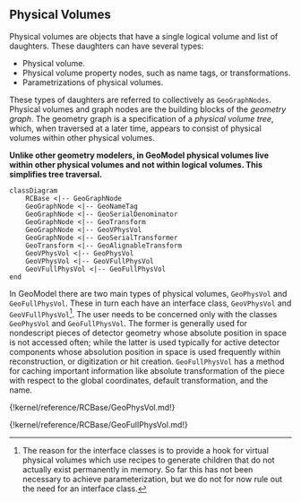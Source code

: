 
## Physical Volumes

Physical volumes are objects that have a single logical volume and list of daughters.  These daughters can have several types:

 * Physical volume.
 * Physical volume property nodes, such as name tags, or transformations.
 * Parametrizations of physical volumes.

These types of daughters are referred to collectively as `GeoGraphNodes`.  Physical volumes and graph nodes are the building blocks of the *geometry graph*.  The geometry graph is a specification of a *physical volume tree*, which, when traversed at a later time, appears to consist of physical volumes within other physical volumes.

**Unlike other geometry modelers, in GeoModel physical volumes live within other physical volumes and not within logical volumes. This simplifies tree traversal.**

```mermaid
classDiagram
    RCBase <|-- GeoGraphNode
    GeoGraphNode <|-- GeoNameTag
    GeoGraphNode <|-- GeoSerialDenominator
    GeoGraphNode <|-- GeoTransform
    GeoGraphNode <|-- GeoVPhysVol
    GeoGraphNode <|-- GeoSerialTransformer
    GeoTransform <|-- GeoAlignableTransform
    GeoVPhysVol <|-- GeoPhysVol
    GeoVPhysVol <|-- GeoVFullPhysVol
    GeoVFullPhysVol <|-- GeoFullPhysVol
end
```

In GeoModel there are two main types of physical volumes, `GeoPhysVol` and `GeoFullPhysVol`.  These in turn each have an interface class, `GeoVPhysVol` and `GeoVFullPhysVol`[^PV1]. The user needs to be concerned only with the classes `GeoPhysVol` and `GeoFullPhysVol`.  The former is generally used for nondescript pieces of detector geometry whose absolute position in space is not accessed often; while the latter is used typically for active detector components whose absolution position in space is used frequently within reconstruction, or digitization or hit creation.
`GeoFullPhysVol` has a method for caching important information like absolute transformation of the piece with respect to the global coordinates, default transformation, and the name.

[^PV1]: The reason for the interface classes is to provide a hook for virtual physical volumes which use recipes to generate children that do not actually exist permanently in memory.  So far this has not been necessary to achieve parameterization, but we do not for now rule out the need for an interface class.

{!kernel/reference/RCBase/GeoPhysVol.md!}

{!kernel/reference/RCBase/GeoFullPhysVol.md!}